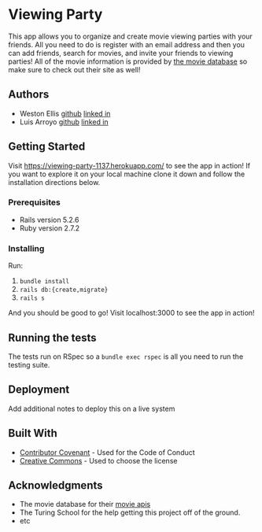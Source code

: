 
# Viewing Party

This app allows you to organize and create movie viewing parties with your friends. All you need to do is register with an email address and then you can add friends, search for movies, and invite your friends to viewing parties! All of the movie information is provided by [the movie database](https://www.themoviedb.org/) so make sure to check out their site as well!

## Authors

- Weston Ellis [github](https://github.com/WMudgeEllis) [linked in](https://www.linkedin.com/in/weston-mudge-ellis)
- Luis Arroyo [github](https://github.com/dat1guyluigi) [linked in](https://www.linkedin.com/in/luis-arroyo-65a954181/)

## Getting Started

Visit https://viewing-party-1137.herokuapp.com/ to see the app in action! If you want to explore it on your local machine clone it down and follow the installation directions below.

### Prerequisites

- Rails version 5.2.6
- Ruby version 2.7.2

### Installing
    
Run:

1.  ```bundle install```
2.  ```rails db:{create,migrate}```
3.  ```rails s```

And you should be good to go! Visit localhost:3000 to see the app in action!

## Running the tests

The tests run on RSpec so a ```bundle exec rspec``` is all you need to run the testing suite.

## Deployment

Add additional notes to deploy this on a live system

## Built With

  - [Contributor Covenant](https://www.contributor-covenant.org/) - Used
    for the Code of Conduct
  - [Creative Commons](https://creativecommons.org/) - Used to choose
    the license

## Acknowledgments

  - The movie database for their [movie apis](https://developers.themoviedb.org/4/getting-started/authorization)
  - The Turing School for the help getting this project off of the ground.
  - etc
